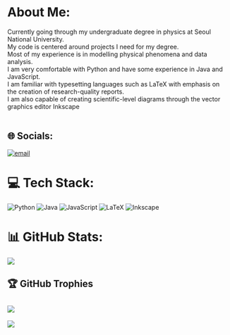 # About Me:
Currently going through my undergraduate degree in physics at Seoul National University.<br>My code is centered around projects I need for my degree.<br>Most of my experience is in modelling physical phenomena and data analysis.<br>I am very comfortable with Python and have some experience in Java and JavaScript.<br>I am familiar with typesetting languages such as LaTeX with emphasis on the creation of research-quality reports.<br> I am also capable of creating scientific-level diagrams through the vector graphics editor Inkscape<br><br>


## 🌐 Socials:
[![email](https://img.shields.io/badge/Email-D14836?logo=gmail&logoColor=white)](mailto:tomasaavedra2003@gmail.com) 

# 💻 Tech Stack:
![Python](https://img.shields.io/badge/python-3670A0?style=for-the-badge&logo=python&logoColor=ffdd54) ![Java](https://img.shields.io/badge/java-%23ED8B00.svg?style=for-the-badge&logo=openjdk&logoColor=white) ![JavaScript](https://img.shields.io/badge/javascript-%23323330.svg?style=for-the-badge&logo=javascript&logoColor=%23F7DF1E)
![LaTeX](https://img.shields.io/badge/latex-%23008080.svg?style=for-the-badge&logo=latex&logoColor=white)
![Inkscape](https://img.shields.io/badge/Inkscape-e0e0e0?style=for-the-badge&logo=inkscape&logoColor=080A13)
# 📊 GitHub Stats:
![](https://github-readme-stats.vercel.app/api?username=atsaavedra03&theme=merko&hide_border=false&include_all_commits=false&count_private=false)<br/>

## 🏆 GitHub Trophies
![](https://github-profile-trophy.vercel.app/?username=atsaavedra03&theme=radical&no-frame=false&no-bg=true&margin-w=4)
---
[![](https://visitcount.itsvg.in/api?id=atsaavedra03&icon=0&color=0)](https://visitcount.itsvg.in)

<!-- Proudly created with GPRM ( https://gprm.itsvg.in ) -->
